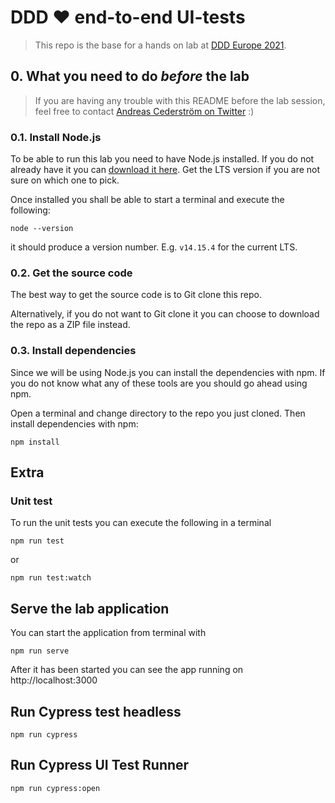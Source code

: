 # DDD ❤️ end-to-end UI-tests

> This repo is the base for a hands on lab at [DDD Europe 2021](https://dddeurope.com/2021/).

## 0. What you need to do _before_ the lab

> If you are having any trouble with this README before the lab session, feel free to contact [Andreas Cederström on Twitter](https://twitter.com/a_cederstrom) :)

### 0.1. Install Node.js

To be able to run this lab you need to have Node.js installed. If you do not already have it you can [download it here](https://nodejs.org/en/download/). Get the LTS version if you are not sure on which one to pick.

Once installed you shall be able to start a terminal and execute the following:

```console
node --version
```

it should produce a version number. E.g. `v14.15.4` for the current LTS.

### 0.2. Get the source code

The best way to get the source code is to Git clone this repo.

Alternatively, if you do not want to Git clone it you can choose to download the repo as a ZIP file instead.

### 0.3. Install dependencies

Since we will be using Node.js you can install the dependencies with npm. If you do not know what any of these tools are you should go ahead using npm.

Open a terminal and change directory to the repo you just cloned. Then install dependencies with npm:

```console
npm install
```

## Extra

### Unit test

To run the unit tests you can execute the following in a terminal

```console
npm run test
```

or

```console
npm run test:watch
```

## Serve the lab application

You can start the application from terminal with

```console
npm run serve
```

After it has been started you can see the app running on http://localhost:3000

## Run Cypress test headless

```console
npm run cypress
```

## Run Cypress UI Test Runner

```console
npm run cypress:open
```
